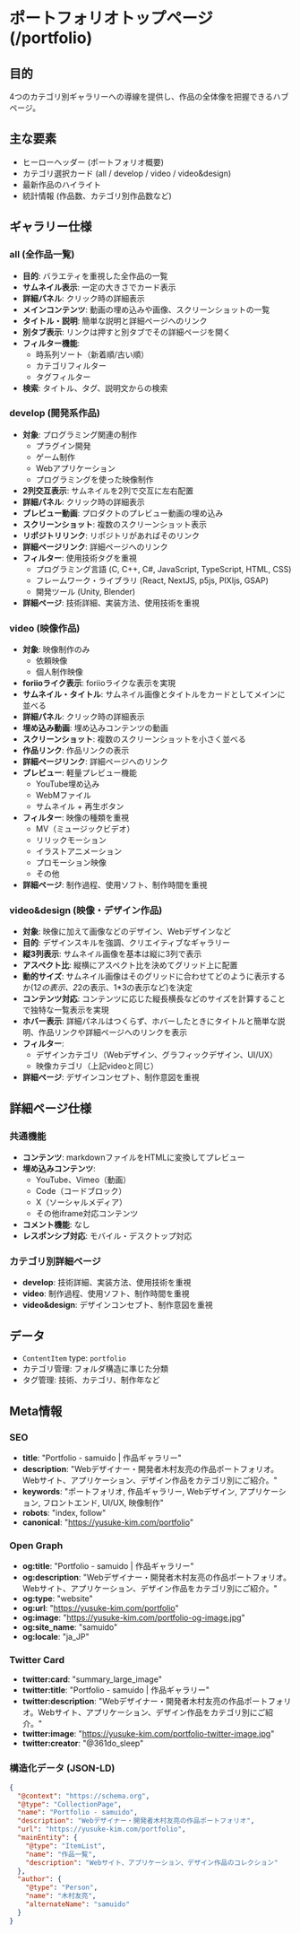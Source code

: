 # ポートフォリオトップページ (/portfolio)

## 目的

4つのカテゴリ別ギャラリーへの導線を提供し、作品の全体像を把握できるハブページ。

## 主な要素

- ヒーローヘッダー (ポートフォリオ概要)
- カテゴリ選択カード (all / develop / video / video&design)
- 最新作品のハイライト
- 統計情報 (作品数、カテゴリ別作品数など)

## ギャラリー仕様

### all (全作品一覧)

- **目的**: バラエティを重視した全作品の一覧
- **サムネイル表示**: 一定の大きさでカード表示
- **詳細パネル**: クリック時の詳細表示
- **メインコンテンツ**: 動画の埋め込みや画像、スクリーンショットの一覧
- **タイトル・説明**: 簡単な説明と詳細ページへのリンク
- **別タブ表示**: リンクは押すと別タブでその詳細ページを開く
- **フィルター機能**:
  - 時系列ソート（新着順/古い順）
  - カテゴリフィルター
  - タグフィルター
- **検索**: タイトル、タグ、説明文からの検索

### develop (開発系作品)

- **対象**: プログラミング関連の制作
  - プラグイン開発
  - ゲーム制作
  - Webアプリケーション
  - プログラミングを使った映像制作
- **2列交互表示**: サムネイルを2列で交互に左右配置
- **詳細パネル**: クリック時の詳細表示
- **プレビュー動画**: プロダクトのプレビュー動画の埋め込み
- **スクリーンショット**: 複数のスクリーンショット表示
- **リポジトリリンク**: リポジトリがあればそのリンク
- **詳細ページリンク**: 詳細ページへのリンク
- **フィルター**: 使用技術タグを重視
  - プログラミング言語 (C, C++, C#, JavaScript, TypeScript, HTML, CSS)
  - フレームワーク・ライブラリ (React, NextJS, p5js, PIXIjs, GSAP)
  - 開発ツール (Unity, Blender)
- **詳細ページ**: 技術詳細、実装方法、使用技術を重視

### video (映像作品)

- **対象**: 映像制作のみ
  - 依頼映像
  - 個人制作映像
- **foriioライク表示**: foriioライクな表示を実現
- **サムネイル・タイトル**: サムネイル画像とタイトルをカードとしてメインに並べる
- **詳細パネル**: クリック時の詳細表示
- **埋め込み動画**: 埋め込みコンテンツの動画
- **スクリーンショット**: 複数のスクリーンショットを小さく並べる
- **作品リンク**: 作品リンクの表示
- **詳細ページリンク**: 詳細ページへのリンク
- **プレビュー**: 軽量プレビュー機能
  - YouTube埋め込み
  - WebMファイル
  - サムネイル + 再生ボタン
- **フィルター**: 映像の種類を重視
  - MV（ミュージックビデオ）
  - リリックモーション
  - イラストアニメーション
  - プロモーション映像
  - その他
- **詳細ページ**: 制作過程、使用ソフト、制作時間を重視

### video&design (映像・デザイン作品)

- **対象**: 映像に加えて画像などのデザイン、Webデザインなど
- **目的**: デザインスキルを強調、クリエイティブなギャラリー
- **縦3列表示**: サムネイル画像を基本は縦に3列で表示
- **アスペクト比**: 縦横にアスペクト比を決めてグリッド上に配置
- **動的サイズ**: サムネイル画像はそのグリッドに合わせてどのように表示するか(1*2の表示、2*2の表示、1\*3の表示など)を決定
- **コンテンツ対応**: コンテンツに応じた縦長横長などのサイズを計算することで独特な一覧表示を実現
- **ホバー表示**: 詳細パネルはつくらず、ホバーしたときにタイトルと簡単な説明、作品リンクや詳細ページへのリンクを表示
- **フィルター**:
  - デザインカテゴリ（Webデザイン、グラフィックデザイン、UI/UX）
  - 映像カテゴリ（上記videoと同じ）
- **詳細ページ**: デザインコンセプト、制作意図を重視

## 詳細ページ仕様

### 共通機能

- **コンテンツ**: markdownファイルをHTMLに変換してプレビュー
- **埋め込みコンテンツ**:
  - YouTube、Vimeo（動画）
  - Code（コードブロック）
  - X（ソーシャルメディア）
  - その他iframe対応コンテンツ
- **コメント機能**: なし
- **レスポンシブ対応**: モバイル・デスクトップ対応

### カテゴリ別詳細ページ

- **develop**: 技術詳細、実装方法、使用技術を重視
- **video**: 制作過程、使用ソフト、制作時間を重視
- **video&design**: デザインコンセプト、制作意図を重視

## データ

- `ContentItem` type: `portfolio`
- カテゴリ管理: フォルダ構造に準じた分類
- タグ管理: 技術、カテゴリ、制作年など

## Meta情報

### SEO

- **title**: "Portfolio - samuido | 作品ギャラリー"
- **description**: "Webデザイナー・開発者木村友亮の作品ポートフォリオ。Webサイト、アプリケーション、デザイン作品をカテゴリ別にご紹介。"
- **keywords**: "ポートフォリオ, 作品ギャラリー, Webデザイン, アプリケーション, フロントエンド, UI/UX, 映像制作"
- **robots**: "index, follow"
- **canonical**: "https://yusuke-kim.com/portfolio"

### Open Graph

- **og:title**: "Portfolio - samuido | 作品ギャラリー"
- **og:description**: "Webデザイナー・開発者木村友亮の作品ポートフォリオ。Webサイト、アプリケーション、デザイン作品をカテゴリ別にご紹介。"
- **og:type**: "website"
- **og:url**: "https://yusuke-kim.com/portfolio"
- **og:image**: "https://yusuke-kim.com/portfolio-og-image.jpg"
- **og:site_name**: "samuido"
- **og:locale**: "ja_JP"

### Twitter Card

- **twitter:card**: "summary_large_image"
- **twitter:title**: "Portfolio - samuido | 作品ギャラリー"
- **twitter:description**: "Webデザイナー・開発者木村友亮の作品ポートフォリオ。Webサイト、アプリケーション、デザイン作品をカテゴリ別にご紹介。"
- **twitter:image**: "https://yusuke-kim.com/portfolio-twitter-image.jpg"
- **twitter:creator**: "@361do_sleep"

### 構造化データ (JSON-LD)

```json
{
  "@context": "https://schema.org",
  "@type": "CollectionPage",
  "name": "Portfolio - samuido",
  "description": "Webデザイナー・開発者木村友亮の作品ポートフォリオ",
  "url": "https://yusuke-kim.com/portfolio",
  "mainEntity": {
    "@type": "ItemList",
    "name": "作品一覧",
    "description": "Webサイト、アプリケーション、デザイン作品のコレクション"
  },
  "author": {
    "@type": "Person",
    "name": "木村友亮",
    "alternateName": "samuido"
  }
}
```
